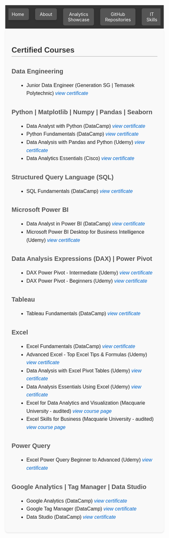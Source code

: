 <!-- Navigation bar -->
<nav style="background-color: #333; padding: 10px;">
    <ul style="list-style-type: none; margin: 0; padding: 0; display: flex; justify-content: center; max-width: 100%; overflow: hidden;">
        <li style="margin: 0 10px;">
            <a href="https://mbhagwan.github.io" style="color: white; text-decoration: none; padding: 10px 15px; background-color: #555; border-radius: 5px; text-align: center; display: block; box-shadow: 0px 4px 6px rgba(0, 0, 0, 0.1);">
                Home
            </a>
        </li>
        <li style="margin: 0 10px;">
            <a href="https://github.com/mbhagwan" target="_blank" style="color: white; text-decoration: none; padding: 10px 15px; background-color: #555; border-radius: 5px; text-align: center; display: block; box-shadow: 0px 4px 6px rgba(0, 0, 0, 0.1);">
                About
            </a>
        </li>
        <li style="margin: 0 10px;">
            <a href="https://mbhagwan.github.io/portfolio.html" style="color: white; text-decoration: none; padding: 10px 15px; background-color: #555; border-radius: 5px; text-align: center; display: block; box-shadow: 0px 4px 6px rgba(0, 0, 0, 0.1);">
                Analytics Showcase
            </a>
        </li>
        <li style="margin: 0 10px;">
            <a href="https://github.com/mbhagwan?tab=repositories" target="_blank" style="color: white; text-decoration: none; padding: 10px 15px; background-color: #555; border-radius: 5px; text-align: center; display: block; box-shadow: 0px 4px 6px rgba(0, 0, 0, 0.1);">
                GitHub Repositories
            </a>
        </li>
        <li style="margin: 0 10px;">
            <a href="https://mbhagwan.github.io/skills.html" style="color: white; text-decoration: none; padding: 10px 15px; background-color: #555; border-radius: 5px; text-align: center; display: block; box-shadow: 0px 4px 6px rgba(0, 0, 0, 0.1);">
                IT Skills
            </a>
        </li>
    </ul>
</nav>

<!-- Certified Courses -->
<!--
<h2 style="color: gray; font-family: 'Oswald', sans-serif;">Certified Courses:</h2>

<h3>Data Engineering</h3>

<ul>
 <li>
 Junior Data Engineer (Generation SG | Temasek Polytechnic) <a href="images/jde-certificate-of-completion.jpeg"><i>view 
 certificate</i></a>
 </li>
</ul>

<h3>Python | Matplotlib | Numpy | Pandas | Seaborn</h3>

<ul>
 <li>
 Data Analyst with Python (DataCamp) <a href="https://www.datacamp.com/completed/statement-of- 
 accomplishment/track/a6a9996f6edd240809caf4ae364a4b2eed0144a7"><i>view certificate</i></a>
 </li>
 <li>
 Python Fundamentals (DataCamp) <a href="https://www.datacamp.com/completed/statement-of- 
 accomplishment/track/d156317e7f74b317f3f2f85b9fb9125e7cbcdd4d"><i>view certificate</i></a>
 </li>
 <li>
 Data Analysis with Pandas and Python (Udemy) <a href="images/Data_analysis_with_pandas_and_python.jpg"><i>view 
 certificate</i></a>
 </li>
 <li>
 Data Analytics Essentials (Cisco) <a href="images/data_analytics_essentials.jpg"><i>view certificate</i></a>
 </li>
</ul>

<h3>Structured Query Language (SQL)</h3>

<ul>
 <li>
 SQL Fundamentals (DataCamp) <a href="https://www.datacamp.com/completed/statement-of- 
 accomplishment/track/e41a418c6e4c20aeaf305e19fd63594e9c55e089"><i>view certificate</i></a>
 </li>
</ul>

<h3>Microsoft Power BI</h3>

<ul>
 <li>
 Data Analyst in Power BI (DataCamp) <a href="https://www.datacamp.com/completed/statement-of-   
 accomplishment/track/2e68a585ccb47ae7d3145b72f64aef4cfcb1b028"><i>view certificate</i></a>
 </li>
 <li>
 Microsoft Power BI Desktop for Business Intelligence (Udemy) <a 
 href="images/microsoft_powerbi_desktop_for_business_intelligence.jpeg"><i>view certificate</i></a>
 </li> 
</ul>

<h3>Data Analysis Expressions (DAX) | Power Pivot</h3>

<ul>
 <li>
 DAX Power Pivot - Intermediate (Udemy) <a href="images/DAX_Power_Pivot_10_Easy_Steps_for_Intermediates.jpeg"><i>view 
 certificate</i></a>
 </li>
 <li>
 DAX Power Pivot - Beginners (Udemy) <a href="images/DAX_Power_Pivot_10_Easy_Steps_for_Beginners.jpg"><i>view   
 certificate</i></a>
 </li> 
</ul>

<h3>Tableau</h3>

<ul>
 <li>
 Tableau Fundamentals (DataCamp) <a href="https://www.datacamp.com/completed/statement-of- 
 accomplishment/track/207fcad7a800c96dd6f4fc885c2f7aad91ac882e"><i>view certificate</i></a>
 </li>
</ul>

<h3>Excel</h3>

<ul>
 <li>
 Excel Fundamentals (DataCamp) <a href="https://www.datacamp.com/completed/statement-of- 
 accomplishment/track/86cf67f059b53c6d8ba1b7d82d6c76b2dc0b0f66"><i>view certificate</i></a>
 </li>
 <li>
 Advanced Excel - Top Excel Tips & Formulas (Udemy) <a href="images/advanced_excel_tips_formulas.jpg"><i>view 
 certificate</i></a>
 </li>
 <li>
 Data Analysis with Excel Pivot Tables (Udemy) <a href="images/data_analysis_with_excel_pivot_tables.jpg"><i>view 
 certificate</i></a>
 </li>
 <li>
 Data Analysis Essentials Using Excel (Udemy) <a href="images/data_analysis_essentials_using_excel.jpg"><i>view 
 certificate</i></a>
 </li>
 <li>
 Excel for Data Analytics and Visualization (Macquarie University - audited) <a 
 href="https://www.coursera.org/specializations/excel-data-analytics-visualization"><i>view course page</i></a>
 </li>
 <li>
 Excel Skills for Business (Macquarie University - audited) <a href="https://www.coursera.org/specializations/excel">    
 <i>view course page</i></a>
 </li>
</ul>

<h3>Power Query</h3>

<ul>
 <li>
 Excel Power Query Beginner to Advanced (Udemy) <a href="images/excel_power_query_beginner_to_advanced.jpeg"> 
 <i>view certificate</i></a>
 </li>
</ul>

<h3>Google Analytics | Tag Manager | Data Studio</h3>

<ul>
 <li>
 Advanced Google Analytics (Google) <a href="images/advanced_google_analytics.jpg"><i>view certificate</i></a>
 </li>
 <li>
 Google Analytics for Beginners (Google) <a href="images/google_analytics_for_beginners.jpg"><i>view certificate</i></a>
 </li>
 <li>
 Google Tag Manager Fundamentals (Google) <a href="images/google_tag_manager_fundamentals.jpg"><i>view certificate</i></a>
 </li>
 <li>
 Introduction to Data Studio (Google) <a href="images/introduction_to_data_studio.jpg"><i>view certificate</i></a>
 </li>
</ul>

<h3>Statistics</h3>

<ul>
 <li>
 Statistics Fundamentals with Python (DataCamp) <a href="https://www.datacamp.com/completed/statement-of- 
 accomplishment/track/5194ee3e181b6e9caa46832d25021915a5b25f25"><i>view certificate</i></a>
 </li>
</ul>

<h3>PowerPoint</h3>

<ul>
 <li>
 PowerPoint: Designing Better Slides (LinkedIn) <a href="images/powerpoint_design_better_slides.jpg"><i>view 
 certificate</i> </a>
 </li>
 <li>
 Powerpoint: Essential Training (LinkedIn) <a href="images/powerpoint_essential_training.jpg"><i>view certificate</i></a>
 </li>
</ul>

<h3>Digital Marketing | E-commerce</h3>

<ul>
 <li>
 Digital Marketing & E-commerce Specialist (NTUC Learning Hub) <a 
 href="images/digital_marketing_and_ecommerce_specialist_cert_0001.jpg"><i>view certificate</i></a>
 </li>
 <li>
 Fundamentals of Digital Marketing (Google) <a href="images/fundamentals_of_digital_marketing.jpg"><i>view certificate</i> 
 </a>
 </li>
</ul>

<h3>Google Docs</h3>

<ul>
 <li>
 Google Drive Essential Training (LinkedIn) <a href="images/google_drive_essential_training.jpg"><i>view certificate</i></a>
 </li>
 <li>
 Google Docs Essential Training (LinkedIn) <a href="images/google_docs_essential_training.jpg"><i>view certificate</i></a>
 </li>
 <li>
 Google Sheets Essential Training (LinkedIn) <a href="images/google_sheets_essential_training.jpg"><i>view certificate</i> 
 </a>
 </li>
 <li>
 Google Slides Essential Training (LinkedIn) <a href="images/google_slides_essential_training.jpg"><i>view certificate</i> 
 </a>
 </li> 
</ul>

<h3>Cybersecurity | Networking | Unix | Java</h3>

<ul>
 <li>
 Introduction to Cybersecurity (Cisco) <a href="images/introduction_to_cybersecurity.jpg"><i>view certificate</i></a>
 </li>
 <li>
 Networking Basics (LinkedIn) <a href="images/networking_basics.jpg"><i>view certificate</i></a>
 </li>
 <li>
 Practice it: Java (LinkedIn) <a href="images/practice_it_java.jpg"><i>view certificate</i></a>
 </li>
 <li>
 Unix Essential Training (LinkedIn) <a href="images/unix_essential_training.jpg"><i>view certificate</i></a>
 </li>
</ul>
-->






<!-- Certified Courses -->
<div style="background-color: #f9f9f9; padding: 20px; border-radius: 8px; box-shadow: 0 2px 4px rgba(0, 0, 0, 0.1);">
  <h2 style="color: #333; font-family: Arial, sans-serif; font-size: 24px; font-weight: bold; border-bottom: 2px solid #ccc; padding-bottom: 5px; margin-bottom: 20px;">Certified Courses</h2>

  <!-- Section Styling -->
  <div style="font-family: Arial, sans-serif; font-size: 16px; line-height: 1.6;">
    <!-- Data Engineering -->
    <h3 style="color: #555; font-size: 20px; margin-top: 30px; margin-bottom: 10px;">Data Engineering</h3>
    <ul style="list-style-type: disc; margin-left: 20px;">
      <li>Junior Data Engineer (Generation SG | Temasek Polytechnic) 
        <a href="images/jde-certificate-of-completion.jpeg" style="color: #0066cc; text-decoration: none;">
          <i>view certificate</i>
        </a>
      </li>
    </ul>
    <!-- Python | Matplotlib | Numpy | Pandas | Seaborn -->
    <h3 style="color: #555; font-size: 20px; margin-top: 30px; margin-bottom: 10px;">Python | Matplotlib | Numpy | Pandas | Seaborn</h3>
    <ul style="list-style-type: disc; margin-left: 20px;">
      <li>Data Analyst with Python (DataCamp)
        <a href="https://www.datacamp.com/completed/statement-of-accomplishment/track/a6a9996f6edd240809caf4ae364a4b2eed0144a7" style="color: #0066cc; text-decoration: none;">
          <i>view certificate</i>
        </a>
      </li>
      <li>Python Fundamentals (DataCamp)
        <a href="https://www.datacamp.com/completed/statement-of-accomplishment/track/d156317e7f74b317f3f2f85b9fb9125e7cbcdd4d" style="color: #0066cc; text-decoration: none;">
          <i>view certificate</i>
        </a>
      </li>
      <li>Data Analysis with Pandas and Python (Udemy)
        <a href="images/Data_analysis_with_pandas_and_python.jpg" style="color: #0066cc; text-decoration: none;">
          <i>view certificate</i>
        </a>
      </li>
      <li>Data Analytics Essentials (Cisco)
        <a href="images/data_analytics_essentials.jpg" style="color: #0066cc; text-decoration: none;">
          <i>view certificate</i>
        </a>
      </li>
    </ul>
    <!-- SQL -->
    <h3 style="color: #555; font-size: 20px; margin-top: 30px; margin-bottom: 10px;">Structured Query Language (SQL)</h3>
    <ul style="list-style-type: disc; margin-left: 20px;">
      <li>SQL Fundamentals (DataCamp)
        <a href="https://www.datacamp.com/completed/statement-of-accomplishment/track/e41a418c6e4c20aeaf305e19fd63594e9c55e089" style="color: #0066cc; text-decoration: none;">
          <i>view certificate</i>
        </a>
      </li>
    </ul>
    <!-- Power BI -->
    <h3 style="color: #555; font-size: 20px; margin-top: 30px; margin-bottom: 10px;">Microsoft Power BI</h3>
    <ul style="list-style-type: disc; margin-left: 20px;">
      <li>Data Analyst in Power BI (DataCamp)
        <a href="https://www.datacamp.com/completed/statement-of-accomplishment/track/2e68a585ccb47ae7d3145b72f64aef4cfcb1b028" style="color: #0066cc; text-decoration: none;">
          <i>view certificate</i>
        </a>
      </li>
      <li>Microsoft Power BI Desktop for Business Intelligence (Udemy)
        <a href="images/microsoft_powerbi_desktop_for_business_intelligence.jpeg" style="color: #0066cc; text-decoration: none;">
          <i>view certificate</i>
        </a>
      </li>
    </ul>
    <!-- DAX | Power Pivot -->
    <h3 style="color: #555; font-size: 20px; margin-top: 30px; margin-bottom: 10px;">Data Analysis Expressions (DAX) | Power Pivot</h3>
    <ul style="list-style-type: disc; margin-left: 20px;">
      <li>DAX Power Pivot - Intermediate (Udemy)
        <a href="images/DAX_Power_Pivot_10_Easy_Steps_for_Intermediates.jpeg" style="color: #0066cc; text-decoration: none;">
          <i>view certificate</i>
        </a>
      </li>
      <li>DAX Power Pivot - Beginners (Udemy)
        <a href="images/DAX_Power_Pivot_10_Easy_Steps_for_Beginners.jpg" style="color: #0066cc; text-decoration: none;">
          <i>view certificate</i>
        </a>
      </li>
    </ul>
    <!-- Tableau -->
    <h3 style="color: #555; font-size: 20px; margin-top: 30px; margin-bottom: 10px;">Tableau</h3>
    <ul style="list-style-type: disc; margin-left: 20px;">
      <li>Tableau Fundamentals (DataCamp)
        <a href="https://www.datacamp.com/completed/statement-of-accomplishment/track/207fcad7a800c96dd6f4fc885c2f7aad91ac882e" style="color: #0066cc; text-decoration: none;">
          <i>view certificate</i>
        </a>
      </li>
    </ul>
    <!-- Excel -->
    <h3 style="color: #555; font-size: 20px; margin-top: 30px; margin-bottom: 10px;">Excel</h3>
    <ul style="list-style-type: disc; margin-left: 20px;">
      <li>Excel Fundamentals (DataCamp)
        <a href="https://www.datacamp.com/completed/statement-of-accomplishment/track/86cf67f059b53c6d8ba1b7d82d6c76b2dc0b0f66" style="color: #0066cc; text-decoration: none;">
          <i>view certificate</i>
        </a>
      </li>
      <li>Advanced Excel - Top Excel Tips & Formulas (Udemy)
        <a href="images/advanced_excel_tips_formulas.jpg" style="color: #0066cc; text-decoration: none;">
          <i>view certificate</i>
        </a>
      </li>
      <li>Data Analysis with Excel Pivot Tables (Udemy)
        <a href="images/data_analysis_with_excel_pivot_tables.jpg" style="color: #0066cc; text-decoration: none;">
          <i>view certificate</i>
        </a>
      </li>
      <li>Data Analysis Essentials Using Excel (Udemy)
        <a href="images/data_analysis_essentials_using_excel.jpg" style="color: #0066cc; text-decoration: none;">
          <i>view certificate</i>
        </a>
      </li>
      <li>Excel for Data Analytics and Visualization (Macquarie University - audited)
        <a href="https://www.coursera.org/specializations/excel-data-analytics-visualization" style="color: #0066cc; text-decoration: none;">
          <i>view course page</i>
        </a>
      </li>
      <li>Excel Skills for Business (Macquarie University - audited)
        <a href="https://www.coursera.org/specializations/excel" style="color: #0066cc; text-decoration: none;">
          <i>view course page</i>
        </a>
      </li>
    </ul>
    <!-- Power Query -->
    <h3 style="color: #555; font-size: 20px; margin-top: 30px; margin-bottom: 10px;">Power Query</h3>
    <ul style="list-style-type: disc; margin-left: 20px;">
      <li>Excel Power Query Beginner to Advanced (Udemy)
        <a href="images/excel_power_query_beginner_to_advanced.jpeg" style="color: #0066cc; text-decoration: none;">
          <i>view certificate</i>
        </a>
      </li>
    </ul>
    <!-- Google Analytics | Tag Manager | Data Studio -->
    <h3 style="color: #555; font-size: 20px; margin-top: 30px; margin-bottom: 10px;">Google Analytics | Tag Manager | Data Studio</h3>
    <ul style="list-style-type: disc; margin-left: 20px;">
      <li>Google Analytics (DataCamp)
        <a href="https://www.datacamp.com/completed/statement-of-accomplishment/track/ccbc967c9400b75bbdf9fe04f2da631de2b68725" style="color: #0066cc; text-decoration: none;">
          <i>view certificate</i>
        </a>
      </li>
      <li>Google Tag Manager (DataCamp)
        <a href="https://www.datacamp.com/completed/statement-of-accomplishment/track/17c07d2b68868945dce21bc39373582a55c25abf" style="color: #0066cc; text-decoration: none;">
          <i>view certificate</i>
        </a>
      </li>
      <li>Data Studio (DataCamp)
        <a href="https://www.datacamp.com/completed/statement-of-accomplishment/track/96a164e967799c7eaaae20ff4f89ff6e2722e1cd" style="color: #0066cc; text-decoration: none;">
          <i>view certificate</i>
        </a>
      </li>
    </ul>

  </div>
</div>
